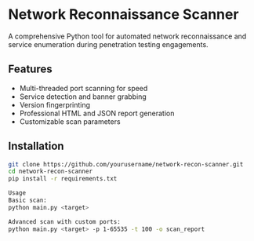 # Network Reconnaissance Scanner

A comprehensive Python tool for automated network reconnaissance and service enumeration during penetration testing engagements.

## Features

- Multi-threaded port scanning for speed
- Service detection and banner grabbing
- Version fingerprinting
- Professional HTML and JSON report generation
- Customizable scan parameters

## Installation

```bash
git clone https://github.com/yourusername/network-recon-scanner.git
cd network-recon-scanner
pip install -r requirements.txt

Usage
Basic scan:
python main.py <target>

Advanced scan with custom ports:
python main.py <target> -p 1-65535 -t 100 -o scan_report